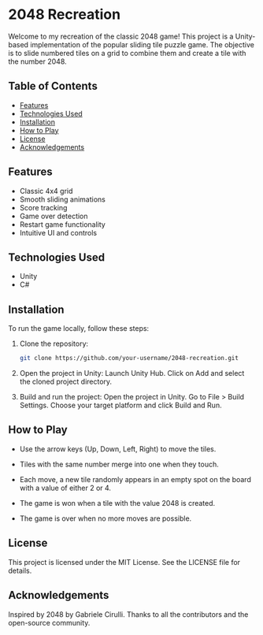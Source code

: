 # 2048 Recreation

Welcome to my recreation of the classic 2048 game! This project is a Unity-based implementation of the popular sliding tile puzzle game. The objective is to slide numbered tiles on a grid to combine them and create a tile with the number 2048.

## Table of Contents
- [Features](#features)
- [Technologies Used](#technologies-used)
- [Installation](#installation)
- [How to Play](#how-to-play)
- [License](#license)
- [Acknowledgements](#acknowledgements)

## Features
- Classic 4x4 grid
- Smooth sliding animations
- Score tracking
- Game over detection
- Restart game functionality
- Intuitive UI and controls

## Technologies Used
- Unity
- C#

## Installation
To run the game locally, follow these steps:

1. Clone the repository:
   ```bash
   git clone https://github.com/your-username/2048-recreation.git

2. Open the project in Unity:
   Launch Unity Hub.
   Click on Add and select the cloned project directory.

3. Build and run the project:
   Open the project in Unity.
   Go to File > Build Settings.
   Choose your target platform and click Build and Run.

## How to Play

- Use the arrow keys (Up, Down, Left, Right) to move the tiles.

- Tiles with the same number merge into one when they touch.

- Each move, a new tile randomly appears in an empty spot on the board with a value of either 2 or 4.

- The game is won when a tile with the value 2048 is created.

- The game is over when no more moves are possible.

## License
This project is licensed under the MIT License. See the LICENSE file for details.

## Acknowledgements
Inspired by 2048 by Gabriele Cirulli.
Thanks to all the contributors and the open-source community.
